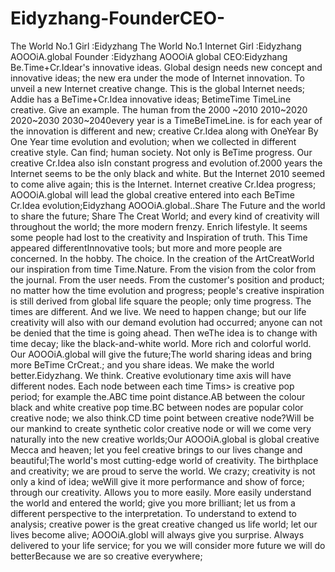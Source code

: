 Eidyzhang-FounderCEO-
=====================

The World No.1 Girl :Eidyzhang The World No.1 Internet Girl :Eidyzhang  AOOOiA.global Founder :Eidyzhang AOOOiA global CEO:Eidyzhang  Be.Time+Cr.Idear's innovative ideas. Global design needs new concept and innovative ideas; the new era under the mode of Internet innovation. To unveil a new Internet creative change. This is the global Internet needs; Addie has a BeTime+Cr.Idea innovative ideas; BetimeTime TimeLine creative. Give an example. The human from the 2000 ~2010 2010~2020 2020~2030 2030~2040every year is a TimeBeTimeLine. is for each year of the innovation is different and new; creative Cr.Idea along with OneYear By One Year time evolution and evolution; when we collected in different creative style. Can find; human society. Not only is BeTime progress. Our creative Cr.Idea also isIn constant progress and evolution of.2000 years the Internet seems to be the only black and white. But the Internet 2010 seemed to come alive again; this is the Internet. Internet creative Cr.Idea progress; AOOOiA.global will lead the global creative entered into each BeTime Cr.Idea evolution;Eidyzhang AOOOiA.global..Share The Future and the world to share the future; Share The Creat World; and every kind of creativity will throughout the world; the more modern frenzy. Enrich lifestyle. It seems some people had lost to the creativity and Inspiration of truth. This Time appeared differentInnovative tools; but more and more people are concerned. In the hobby. The choice. In the creation of the ArtCreatWorld our inspiration from time Time.Nature. From the vision from the color from the journal. From the user needs. From the customer's position and product; no matter how the time evolution and progress; people's creative inspiration is still derived from global life square the people; only time progress. The times are different. And we live. We need to happen change; but our life creativity will also with our demand evolution had occurred; anyone can not be denied that the time is going ahead. Then weThe idea is to change with time decay; like the black-and-white world. More rich and colorful world. Our AOOOiA.global will give the future;The world sharing ideas and bring more BeTime CrCreat.; and you share ideas. We make the world better.Eidyzhang. We think. Creative evolutionary time axis will have different nodes. Each node between each time Tims> is creative pop period; for example the.ABC time point distance.AB between the colour black and white creative pop time.BC between nodes are popular color creative node; we also think.CD time point between creative node?Will be our mankind to create synthetic color creative node or will we come very naturally into the new creative worlds;Our AOOOiA.global is global creative Mecca and heaven; let you feel creative brings to our lives change and beautiful;The world's most cutting-edge world of creativity. The birthplace and creativity; we are proud to serve the world. We crazy; creativity is not only a kind of idea; weWill give it more performance and show of force; through our creativity. Allows you to more easily. More easily understand the world and entered the world; give you more brilliant; let us from a different perspective to the interpretation. To understand to extend to analysis; creative power is the great creative changed us life world; let our lives become alive; AOOOiA.globl will always give you surprise. Always delivered to your life service; for you we will consider more future we will do betterBecause we are so creative everywhere;
